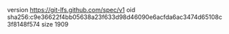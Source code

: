 version https://git-lfs.github.com/spec/v1
oid sha256:c9e36622f4bb05638a23f633d98d46090e6acfda6ac3474d65108c3f8148f574
size 1909
